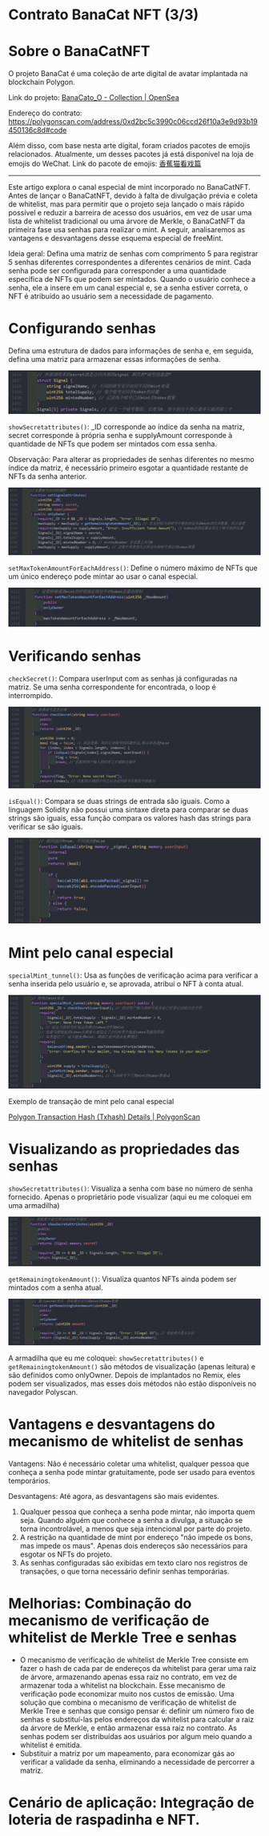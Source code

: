 # Contrato BanaCat NFT (3/3)

# Sobre o BanaCatNFT

O projeto BanaCat é uma coleção de arte digital de avatar implantada na blockchain Polygon.

Link do projeto: [BanaCato_O - Collection | OpenSea](https://opensea.io/collection/banacat-v2)

Endereço do contrato: https://polygonscan.com/address/0xd2bc5c3990c06ccd26f10a3e9d93b19450136c8d#code

Além disso, com base nesta arte digital, foram criados pacotes de emojis relacionados. Atualmente, um desses pacotes já está disponível na loja de emojis do WeChat. Link do pacote de emojis: [香蕉猫看戏篇](https://sticker.weixin.qq.com/cgi-bin/mmemoticon-bin/emoticonview?oper=single&t=shop/detail&productid=aL2PCfwK/89qO7sF6/+I+UDhfwEjhec2ZNvdnLLJRd/N7QVyYnUnFpeB0t9OOOGqFiGlj08OJVil+/ruMQmJp3eFNlkqDVcbCJC9A4/2eWbE=)

---

Este artigo explora o canal especial de mint incorporado no BanaCatNFT. Antes de lançar o BanaCatNFT, devido à falta de divulgação prévia e coleta de whitelist, mas para permitir que o projeto seja lançado o mais rápido possível e reduzir a barreira de acesso dos usuários, em vez de usar uma lista de whitelist tradicional ou uma árvore de Merkle, o BanaCatNFT da primeira fase usa senhas para realizar o mint. A seguir, analisaremos as vantagens e desvantagens desse esquema especial de freeMint.

Ideia geral: Defina uma matriz de senhas com comprimento 5 para registrar 5 senhas diferentes correspondentes a diferentes cenários de mint. Cada senha pode ser configurada para corresponder a uma quantidade específica de NFTs que podem ser mintados. Quando o usuário conhece a senha, ele a insere em um canal especial e, se a senha estiver correta, o NFT é atribuído ao usuário sem a necessidade de pagamento.

# Configurando senhas

Defina uma estrutura de dados para informações de senha e, em seguida, defina uma matriz para armazenar essas informações de senha.

![Untitled](./img/Untitled.png)

`showSecretattributes()`: _ID corresponde ao índice da senha na matriz, secret corresponde à própria senha e supplyAmount corresponde à quantidade de NFTs que podem ser mintados com essa senha.

Observação: Para alterar as propriedades de senhas diferentes no mesmo índice da matriz, é necessário primeiro esgotar a quantidade restante de NFTs da senha anterior.

![Untitled](./img/1.png)

`setMaxTokenAmountForEachAddress()`: Define o número máximo de NFTs que um único endereço pode mintar ao usar o canal especial.

![Untitled](./img/2.png)

# Verificando senhas

`checkSecret()`: Compara userInput com as senhas já configuradas na matriz. Se uma senha correspondente for encontrada, o loop é interrompido.

![Untitled](./img/3.png)

`isEqual()`: Compara se duas strings de entrada são iguais. Como a linguagem Solidity não possui uma sintaxe direta para comparar se duas strings são iguais, essa função compara os valores hash das strings para verificar se são iguais.

![Untitled](./img/4.png)

# Mint pelo canal especial

`specialMint_tunnel()`: Usa as funções de verificação acima para verificar a senha inserida pelo usuário e, se aprovada, atribui o NFT à conta atual.

![Untitled](./img/5.png)

Exemplo de transação de mint pelo canal especial

[Polygon Transaction Hash (Txhash) Details | PolygonScan](https://polygonscan.com/tx/0xc50d4022ff5a9e3b906ede41cf014a55bfe93d901711e3514f844778d31e9abd)

# Visualizando as propriedades das senhas

`showSecretattributes()`: Visualiza a senha com base no número de senha fornecido. Apenas o proprietário pode visualizar (aqui eu me coloquei em uma armadilha)

![Untitled](./img/6.png)

`getRemainingtokenAmount()`: Visualiza quantos NFTs ainda podem ser mintados com a senha atual.

![Untitled](./img/7.png)

A armadilha que eu me coloquei: `showSecretattributes()` e `getRemainingtokenAmount()` são métodos de visualização (apenas leitura) e são definidos como onlyOwner. Depois de implantados no Remix, eles podem ser visualizados, mas esses dois métodos não estão disponíveis no navegador Polyscan.

# Vantagens e desvantagens do mecanismo de whitelist de senhas

Vantagens: Não é necessário coletar uma whitelist, qualquer pessoa que conheça a senha pode mintar gratuitamente, pode ser usado para eventos temporários.

Desvantagens: Até agora, as desvantagens são mais evidentes.

1. Qualquer pessoa que conheça a senha pode mintar, não importa quem seja. Quando alguém que conhece a senha a divulga, a situação se torna incontrolável, a menos que seja intencional por parte do projeto.
2. A restrição na quantidade de mint por endereço "não impede os bons, mas impede os maus". Apenas dois endereços são necessários para esgotar os NFTs do projeto.
3. As senhas configuradas são exibidas em texto claro nos registros de transações, o que torna necessário definir senhas temporárias.

# Melhorias: Combinação do mecanismo de verificação de whitelist de Merkle Tree e senhas

- O mecanismo de verificação de whitelist de Merkle Tree consiste em fazer o hash de cada par de endereços da whitelist para gerar uma raiz de árvore, armazenando apenas essa raiz no contrato, em vez de armazenar toda a whitelist na blockchain. Esse mecanismo de verificação pode economizar muito nos custos de emissão. Uma solução que combina o mecanismo de verificação de whitelist de Merkle Tree e senhas que consigo pensar é: definir um número fixo de senhas e substituí-las pelos endereços da whitelist para calcular a raiz da árvore de Merkle, e então armazenar essa raiz no contrato. As senhas podem ser distribuídas aos usuários por algum meio quando a whitelist é emitida.
- Substituir a matriz por um mapeamento, para economizar gás ao verificar a validade da senha, eliminando a necessidade de percorrer a matriz.

# Cenário de aplicação: Integração de loteria de raspadinha e NFT.

